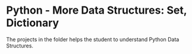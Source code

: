 #  Python - More Data Structures: Set, Dictionary

The projects in the folder helps the student to understand Python Data Structures.
